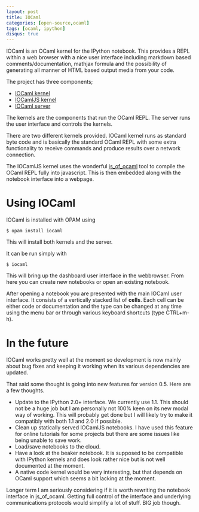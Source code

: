 ```yaml
---
layout: post
title: IOCaml
categories: [open-source,ocaml]
tags: [ocaml, ipython]
disqus: true
---
```


IOCaml is an OCaml kernel for the IPython notebook. This provides a REPL 
within a web browser with a nice user interface including markdown based 
comments/documentation, mathjax formula and the possibility of generating 
all manner of HTML based output media from your code.

The project has three components;

* [IOCaml kernel](https://github.com/andrewray/iocaml)
* [IOCamlJS kernel](https://github.com/andrewray/iocamljs)
* [IOCaml server](https://github.com/andrewray/iocamlserver)

The kernels are the components that run the OCaml REPL.  The server runs the 
user interface and controls the kernels.

There are two different kernels provided.  IOCaml kernel runs as standard
byte code and is basically the standard OCaml REPL with some extra functionality
to receive commands and produce results over a network connection.  

The IOCamlJS kernel uses the wonderful 
[js_of_ocaml](https://github.com/ocsigen/js_of_ocaml) tool to compile the 
OCaml REPL fully into javascript.  This is then embedded along with the notebook
interface into a webpage.

# Using IOCaml

IOCaml is installed with OPAM using

```
$ opam install iocaml
```

This will install both kernels and the server.

It can be run simply with

```
$ iocaml
```

This will bring up the dashboard user interface in the webbrowser.  From here you
can create new notebooks or open an existing notebook. 

After opening a notebook you are presented with the main IOCaml user interface.  It
consists of a vertically stacked list of **cells**.  Each cell can be either code
or documentation and the type can be changed at any time using the menu bar or
through various keyboard shortcuts (type CTRL+m-h).

# In the future

IOCaml works pretty well at the moment so development is now mainly about bug fixes
and keeping it working when its various dependencies are updated.

That said some thought is going into new features for version 0.5.  Here are a few thoughts.

* Update to the IPython 2.0+ interface.  We currently use 1.1.  This should not be a huge job 
but I am personally not 100% keen on its new modal way of working.  This will probably
get done but I will likely try to make it compatibly with both 1.1 and 2.0 if possible.
* Clean up statically served IOCamlJS notebooks.  I have used this feature for online
tutorials for some projects but there are some issues like being unable to save work.
* Load/save notebooks to the cloud.
* Have a look at the beaker notebook.  It is supposed to be compatible with IPython
kernels and does look rather nice but is not well documented at the moment.
* A native code kernel would be very interesting, but that depends on OCaml support which
seems a bit lacking at the moment.

Longer term I am seriously considering if it is worth rewriting the notebook interface
in js_of_ocaml.  Getting full control of the interface and underlying communications 
protocols would simplify a lot of stuff.  BIG job though.

